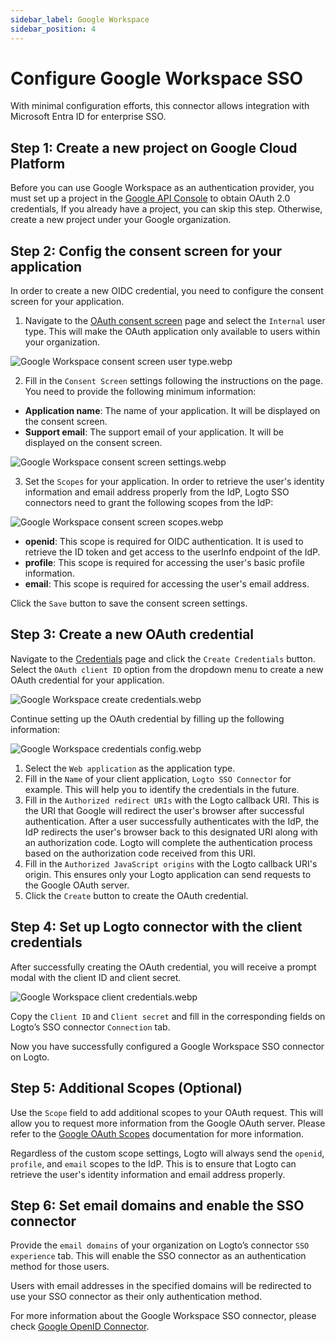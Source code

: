 ```yaml
---
sidebar_label: Google Workspace
sidebar_position: 4
---
```


# Configure Google Workspace SSO

With minimal configuration efforts, this connector allows integration with Microsoft Entra ID for enterprise SSO.

## Step 1: Create a new project on Google Cloud Platform

Before you can use Google Workspace as an authentication provider, you must set up a project in the [Google API Console](https://console.developers.google.com/) to obtain OAuth 2.0 credentials, If you already have a project, you can skip this step. Otherwise, create a new project under your Google organization.

## Step 2: Config the consent screen for your application

In order to create a new OIDC credential, you need to configure the consent screen for your application.

1. Navigate to the [OAuth consent screen](https://console.cloud.google.com/apis/credentials/consent) page and select the `Internal` user type. This will make the OAuth application only available to users within your organization.

![Google Workspace consent screen user type.webp](./assets/google_workspace_consent_screen_user_type.webp)

2. Fill in the `Consent Screen` settings following the instructions on the page. You need to provide the following minimum information:

- **Application name**: The name of your application. It will be displayed on the consent screen.
- **Support email**: The support email of your application. It will be displayed on the consent screen.

![Google Workspace consent screen settings.webp](./assets/google_workspace_consent_screen_settings.webp)

3. Set the `Scopes` for your application. In order to retrieve the user's identity information and email address properly from the IdP, Logto SSO connectors need to grant the following scopes from the IdP:

![Google Workspace consent screen scopes.webp](./assets/google_workspace_consent_screen_scopes.webp)

- **openid**: This scope is required for OIDC authentication. It is used to retrieve the ID token and get access to the userInfo endpoint of the IdP.
- **profile**: This scope is required for accessing the user's basic profile information.
- **email**: This scope is required for accessing the user's email address.

Click the `Save` button to save the consent screen settings.

## Step 3: Create a new OAuth credential

Navigate to the [Credentials](https://console.cloud.google.com/apis/credentials) page and click the `Create Credentials` button. Select the `OAuth client ID` option from the dropdown menu to create a new OAuth credential for your application.

![Google Workspace create credentials.webp](./assets/google_workspace_create_credentials.webp)

Continue setting up the OAuth credential by filling up the following information:

![Google Workspace credentials config.webp](./assets/google_workspace_credentials_config.webp)

1. Select the `Web application` as the application type.
2. Fill in the `Name` of your client application, `Logto SSO Connector` for example. This will help you to identify the credentials in the future.
3. Fill in the `Authorized redirect URIs` with the Logto callback URI. This is the URI that Google will redirect the user's browser after successful authentication. After a user successfully authenticates with the IdP, the IdP redirects the user's browser back to this designated URI along with an authorization code. Logto will complete the authentication process based on the authorization code received from this URI.
4. Fill in the `Authorized JavaScript origins` with the Logto callback URI's origin. This ensures only your Logto application can send requests to the Google OAuth server.
5. Click the `Create` button to create the OAuth credential.

## Step 4: Set up Logto connector with the client credentials

After successfully creating the OAuth credential, you will receive a prompt modal with the client ID and client secret.

![Google Workspace client credentials.webp](./assets/google_workspace_client_credentials.webp)

Copy the `Client ID` and `Client secret` and fill in the corresponding fields on Logto’s SSO connector `Connection` tab.

Now you have successfully configured a Google Workspace SSO connector on Logto.

## Step 5: Additional Scopes (Optional)

Use the `Scope` field to add additional scopes to your OAuth request. This will allow you to request more information from the Google OAuth server. Please refer to the [Google OAuth Scopes](https://developers.google.com/identity/protocols/oauth2/scopes) documentation for more information.

Regardless of the custom scope settings, Logto will always send the `openid`, `profile`, and `email` scopes to the IdP. This is to ensure that Logto can retrieve the user's identity information and email address properly.

## Step 6: Set email domains and enable the SSO connector

Provide the `email domains` of your organization on Logto’s connector `SSO experience` tab. This will enable the SSO connector as an authentication method for those users.

Users with email addresses in the specified domains will be redirected to use your SSO connector as their only authentication method.

For more information about the Google Workspace SSO connector, please check [Google OpenID Connector](https://developers.google.com/identity/openid-connect/openid-connect).
